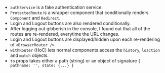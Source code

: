 - `authService` is a fake authentication service.
- `ProtectedRoute` is a wrapper component that conditionally renders `Component` and `Redirect`.
- Login and Logout buttons are also rendered conditionally.
- After logging out gibberish in the console, I found out that all of the routes are re-rendered, everytime the URL changes.
- Login and Logout buttons are displayed/hidden upon each re-rendering of `<BrowserRouter />`.
- `withRouter` (HoC) lets normal components access the `history`, `loaction` and `match` objects.
- `to` props takes either a path (string) or an object of signature `{ pathname: '', state: {...} }`
